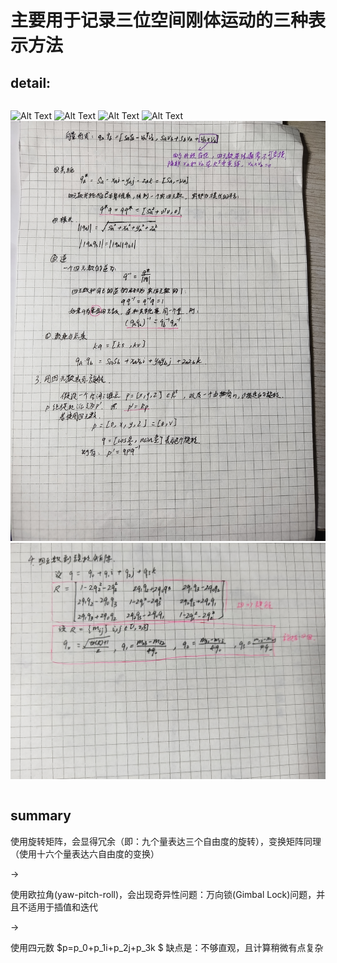 # 主要用于记录三位空间刚体运动的三种表示方法
## detail:
<style>
    .center
    {
        width:auto;
        display:table;
        margin-left:auto;
        margin-right:auto;
    }
</style>

<div class="center">

![Alt Text](./tdrbm/1.jpg)
![Alt Text](./tdrbm/2.jpg)
![Alt Text](./tdrbm/3.jpg)
![Alt Text](./tdrbm/4.jpg)
![Alt Text](./tdrbm/5.jpg)
![Alt Text](./tdrbm/6.jpg)

</div>

## summary
<div class="center">
使用旋转矩阵，会显得冗余（即：九个量表达三个自由度的旋转），变换矩阵同理（使用十六个量表达六自由度的变换）

->

使用欧拉角(yaw-pitch-roll)，会出现奇异性问题：万向锁(Gimbal Lock)问题，并且不适用于插值和迭代

->

使用四元数 $p=p_0+p_1i+p_2j+p_3k $ 缺点是：不够直观，且计算稍微有点复杂

</div>